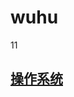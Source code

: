# wuhu
 11

## [操作系统](https://github.com/PamplemousseBonbons/wuhu/tree/main/%E6%93%8D%E4%BD%9C%E7%B3%BB%E7%BB%9F)

